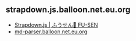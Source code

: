 ## strapdown.js.balloon.net.eu.org

- [Strapdown.js | ふうせん🎈 FU-SEN](https://balloon.asia/strapdown.js/)
- [md-parser.balloon.net.eu.org](https://md-parser.balloon.net.eu.org/)
